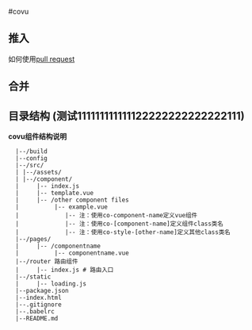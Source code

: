 #covu

## 推入

如何使用[pull request](https://github.com/koringz/covu/blob/master/pull%20request.md)

## 合并

## 目录结构 (测试111111111111122222222222222111)

**covu组件结构说明**
```
  |--/build
  |--config
  |--/src/
  |	|--/assets/
  |	|--/component/
  |		|-- index.js
  |		|-- template.vue
  |		|-- /other component files
  |			 |-- example.vue
  |			  	|-- 注：使用co-component-name定义vue组件
  |			  	|-- 注：使用co-[component-name]定义组件class类名
  |			  	|-- 注：使用co-style-[other-name]定义其他class类名
  |--/pages/
  |		|-- /componentname
  |			 |-- componentname.vue
  |--/router 路由组件
  |		|-- index.js # 路由入口
  |--/static
  |		|-- loading.js
  |--package.json
  |--index.html
  |--.gitignore
  |--.babelrc
  |--README.md

```		
